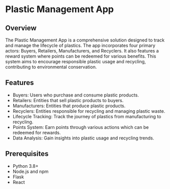 # Plastic Management App
## Overview
The Plastic Management App is a comprehensive solution designed to track and manage the lifecycle of plastics. The app incorporates four primary actors: Buyers, Retailers, Manufacturers, and Recyclers. It also features a reward system where points can be redeemed for various benefits. This system aims to encourage responsible plastic usage and recycling, contributing to environmental conservation.

## Features
* Buyers: Users who purchase and consume plastic products.
* Retailers: Entities that sell plastic products to buyers.
* Manufacturers: Entities that produce plastic products.
* Recyclers: Entities responsible for recycling and managing plastic waste.
* Lifecycle Tracking: Track the journey of plastics from manufacturing to recycling.
* Points System: Earn points through various actions which can be redeemed for rewards.
* Data Analysis: Gain insights into plastic usage and recycling trends.

## Prerequisites
* Python 3.8+
* Node.js and npm
* Flask
* React

